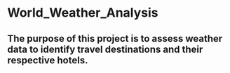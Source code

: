 # World_Weather_Analysis
## The purpose of this project is to assess weather data to identify travel destinations and their respective hotels.
